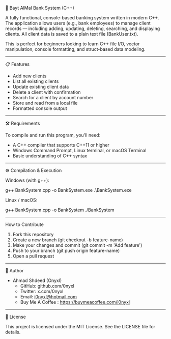 🏦 Bayt AlMal Bank System (C++)

A fully functional, console-based banking system written in modern C++. The application allows users (e.g., bank employees) to manage client records — including adding, updating, deleting, searching, and displaying clients. All client data is saved to a plain text file (BankUser.txt).

This is perfect for beginners looking to learn C++ file I/O, vector manipulation, console formatting, and struct-based data modeling.

---

📋 Features

- Add new clients
- List all existing clients
- Update existing client data
- Delete a client with confirmation
- Search for a client by account number
- Store and read from a local file
- Formatted console output

---

🛠 Requirements

To compile and run this program, you'll need:

- A C++ compiler that supports C++11 or higher
- Windows Command Prompt, Linux terminal, or macOS Terminal
- Basic understanding of C++ syntax

---

⚙️ Compilation & Execution

Windows (with g++):

g++ BankSystem.cpp -o BankSystem.exe
.\BankSystem.exe

Linux / macOS:

g++ BankSystem.cpp -o BankSystem
./BankSystem

---

 How to Contribute

1. Fork this repository
2. Create a new branch (git checkout -b feature-name)
3. Make your changes and commit (git commit -m 'Add feature')
4. Push to your branch (git push origin feature-name)
5. Open a pull request

---


👤 Author

- Ahmad Shdeed (Onyxl)
  - GitHub: github.com/0nyxl
  - Twitter: x.com/0nyxl
  - Email: i0nyxl@hotmail.com
  - Buy Me A Coffee : https://buymeacoffee.com/i0nyxl

---

📄 License

This project is licensed under the MIT License. See the LICENSE file for details.
